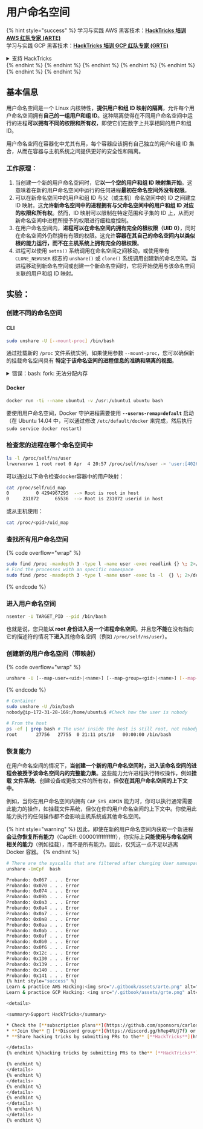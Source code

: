 # 用户命名空间

{% hint style="success" %}
学习与实践 AWS 黑客技术：<img src="/.gitbook/assets/arte.png" alt="" data-size="line">[**HackTricks 培训 AWS 红队专家 (ARTE)**](https://training.hacktricks.xyz/courses/arte)<img src="/.gitbook/assets/arte.png" alt="" data-size="line">\
学习与实践 GCP 黑客技术：<img src="/.gitbook/assets/grte.png" alt="" data-size="line">[**HackTricks 培训 GCP 红队专家 (GRTE)**<img src="/.gitbook/assets/grte.png" alt="" data-size="line">](https://training.hacktricks.xyz/courses/grte)

<details>

<summary>支持 HackTricks</summary>

* 查看 [**订阅计划**](https://github.com/sponsors/carlospolop)!
* **加入** 💬 [**Discord 群组**](https://discord.gg/hRep4RUj7f) 或 [**Telegram 群组**](https://t.me/peass) 或 **关注** 我们的 **Twitter** 🐦 [**@hacktricks\_live**](https://twitter.com/hacktricks\_live)**.**
* **通过向** [**HackTricks**](https://github.com/carlospolop/hacktricks) 和 [**HackTricks Cloud**](https://github.com/carlospolop/hacktricks-cloud) GitHub 仓库提交 PR 分享黑客技巧。

</details>
{% endhint %}
{% endhint %}
{% endhint %}
{% endhint %}
{% endhint %}
{% endhint %}
{% endhint %}

## 基本信息

用户命名空间是一个 Linux 内核特性，**提供用户和组 ID 映射的隔离**，允许每个用户命名空间拥有**自己的一组用户和组 ID**。这种隔离使得在不同用户命名空间中运行的进程**可以拥有不同的权限和所有权**，即使它们在数字上共享相同的用户和组 ID。

用户命名空间在容器化中尤其有用，每个容器应该拥有自己独立的用户和组 ID 集合，从而在容器与主机系统之间提供更好的安全性和隔离。

### 工作原理：

1. 当创建一个新的用户命名空间时，它**以一个空的用户和组 ID 映射集开始**。这意味着在新的用户命名空间中运行的任何进程**最初在命名空间外没有权限**。
2. 可以在新命名空间中的用户和组 ID 与父（或主机）命名空间中的 ID 之间建立 ID 映射。这**允许新命名空间中的进程拥有与父命名空间中的用户和组 ID 对应的权限和所有权**。然而，ID 映射可以限制在特定范围和子集的 ID 上，从而对新命名空间中进程所授予的权限进行细粒度控制。
3. 在用户命名空间内，**进程可以在命名空间内拥有完全的根权限（UID 0）**，同时在命名空间外仍然拥有有限的权限。这允许**容器在其自己的命名空间内以类似根的能力运行，而不在主机系统上拥有完全的根权限**。
4. 进程可以使用 `setns()` 系统调用在命名空间之间移动，或使用带有 `CLONE_NEWUSER` 标志的 `unshare()` 或 `clone()` 系统调用创建新的命名空间。当进程移动到新命名空间或创建一个新命名空间时，它将开始使用与该命名空间关联的用户和组 ID 映射。

## 实验：

### 创建不同的命名空间

#### CLI
```bash
sudo unshare -U [--mount-proc] /bin/bash
```
通过挂载新的 `/proc` 文件系统实例，如果使用参数 `--mount-proc`，您可以确保新的挂载命名空间具有 **特定于该命名空间的进程信息的准确和隔离的视图**。

<details>

<summary>错误：bash: fork: 无法分配内存</summary>

当 `unshare` 在没有 `-f` 选项的情况下执行时，由于 Linux 处理新的 PID（进程 ID）命名空间的方式，会遇到错误。关键细节和解决方案如下：

1. **问题解释**：
- Linux 内核允许进程使用 `unshare` 系统调用创建新的命名空间。然而，启动新 PID 命名空间创建的进程（称为 "unshare" 进程）并不会进入新的命名空间；只有它的子进程会进入。
- 运行 `%unshare -p /bin/bash%` 会在与 `unshare` 相同的进程中启动 `/bin/bash`。因此，`/bin/bash` 及其子进程位于原始 PID 命名空间中。
- 新命名空间中 `/bin/bash` 的第一个子进程成为 PID 1。当该进程退出时，如果没有其他进程，它会触发命名空间的清理，因为 PID 1 具有收养孤儿进程的特殊角色。然后，Linux 内核将禁用该命名空间中的 PID 分配。

2. **后果**：
- 新命名空间中 PID 1 的退出导致 `PIDNS_HASH_ADDING` 标志的清理。这导致 `alloc_pid` 函数在创建新进程时无法分配新的 PID，从而产生 "无法分配内存" 的错误。

3. **解决方案**：
- 通过在 `unshare` 中使用 `-f` 选项可以解决此问题。此选项使 `unshare` 在创建新的 PID 命名空间后分叉一个新进程。
- 执行 `%unshare -fp /bin/bash%` 确保 `unshare` 命令本身在新命名空间中成为 PID 1。然后，`/bin/bash` 及其子进程安全地包含在这个新命名空间中，防止 PID 1 的过早退出，并允许正常的 PID 分配。

通过确保 `unshare` 以 `-f` 标志运行，新的 PID 命名空间得以正确维护，允许 `/bin/bash` 及其子进程在不遇到内存分配错误的情况下运行。

</details>

#### Docker
```bash
docker run -ti --name ubuntu1 -v /usr:/ubuntu1 ubuntu bash
```
要使用用户命名空间，Docker 守护进程需要使用 **`--userns-remap=default`** 启动（在 Ubuntu 14.04 中，可以通过修改 `/etc/default/docker` 来完成，然后执行 `sudo service docker restart`）

### &#x20;检查您的进程在哪个命名空间中
```bash
ls -l /proc/self/ns/user
lrwxrwxrwx 1 root root 0 Apr  4 20:57 /proc/self/ns/user -> 'user:[4026531837]'
```
可以通过以下命令检查docker容器中的用户映射：
```bash
cat /proc/self/uid_map
0          0 4294967295  --> Root is root in host
0     231072      65536  --> Root is 231072 userid in host
```
或从主机使用：
```bash
cat /proc/<pid>/uid_map
```
### 查找所有用户命名空间

{% code overflow="wrap" %}
```bash
sudo find /proc -maxdepth 3 -type l -name user -exec readlink {} \; 2>/dev/null | sort -u
# Find the processes with an specific namespace
sudo find /proc -maxdepth 3 -type l -name user -exec ls -l  {} \; 2>/dev/null | grep <ns-number>
```
{% endcode %}

### 进入用户命名空间
```bash
nsenter -U TARGET_PID --pid /bin/bash
```
也就是说，您只能**以 root 身份进入另一个进程命名空间**。并且您**不能**在没有指向它的描述符的情况下**进入**其他命名空间（例如 `/proc/self/ns/user`）。

### 创建新的用户命名空间（带映射）

{% code overflow="wrap" %}
```bash
unshare -U [--map-user=<uid>|<name>] [--map-group=<gid>|<name>] [--map-root-user] [--map-current-user]
```
{% endcode %}
```bash
# Container
sudo unshare -U /bin/bash
nobody@ip-172-31-28-169:/home/ubuntu$ #Check how the user is nobody

# From the host
ps -ef | grep bash # The user inside the host is still root, not nobody
root       27756   27755  0 21:11 pts/10   00:00:00 /bin/bash
```
### 恢复能力

在用户命名空间的情况下，**当创建一个新的用户命名空间时，进入该命名空间的进程会被授予该命名空间内的完整能力集**。这些能力允许进程执行特权操作，例如**挂载** **文件系统**、创建设备或更改文件的所有权，但**仅在其用户命名空间的上下文中**。

例如，当你在用户命名空间内拥有 `CAP_SYS_ADMIN` 能力时，你可以执行通常需要此能力的操作，如挂载文件系统，但仅在你的用户命名空间的上下文中。你使用此能力执行的任何操作都不会影响主机系统或其他命名空间。

{% hint style="warning" %}
因此，即使在新的用户命名空间内获取一个新进程**会让你恢复所有能力**（CapEff: 000001ffffffffff），你实际上**只能使用与命名空间相关的能力**（例如挂载），而不是所有能力。因此，仅凭这一点不足以逃离 Docker 容器。
{% endhint %}
```bash
# There are the syscalls that are filtered after changing User namespace with:
unshare -UmCpf  bash

Probando: 0x067 . . . Error
Probando: 0x070 . . . Error
Probando: 0x074 . . . Error
Probando: 0x09b . . . Error
Probando: 0x0a3 . . . Error
Probando: 0x0a4 . . . Error
Probando: 0x0a7 . . . Error
Probando: 0x0a8 . . . Error
Probando: 0x0aa . . . Error
Probando: 0x0ab . . . Error
Probando: 0x0af . . . Error
Probando: 0x0b0 . . . Error
Probando: 0x0f6 . . . Error
Probando: 0x12c . . . Error
Probando: 0x130 . . . Error
Probando: 0x139 . . . Error
Probando: 0x140 . . . Error
Probando: 0x141 . . . Error
{% hint style="success" %}
Learn & practice AWS Hacking:<img src="/.gitbook/assets/arte.png" alt="" data-size="line">[**HackTricks Training AWS Red Team Expert (ARTE)**](https://training.hacktricks.xyz/courses/arte)<img src="/.gitbook/assets/arte.png" alt="" data-size="line">\
Learn & practice GCP Hacking: <img src="/.gitbook/assets/grte.png" alt="" data-size="line">[**HackTricks Training GCP Red Team Expert (GRTE)**<img src="/.gitbook/assets/grte.png" alt="" data-size="line">](https://training.hacktricks.xyz/courses/grte)

<details>

<summary>Support HackTricks</summary>

* Check the [**subscription plans**](https://github.com/sponsors/carlospolop)!
* **Join the** 💬 [**Discord group**](https://discord.gg/hRep4RUj7f) or the [**telegram group**](https://t.me/peass) or **follow** us on **Twitter** 🐦 [**@hacktricks\_live**](https://twitter.com/hacktricks\_live)**.**
* **Share hacking tricks by submitting PRs to the** [**HackTricks**](https://github.com/carlospolop/hacktricks) and [**HackTricks Cloud**](https://github.com/carlospolop/hacktricks-cloud) github repos.

</details>
{% endhint %}hacking tricks by submitting PRs to the** [**HackTricks**](https://github.com/carlospolop/hacktricks) and [**HackTricks Cloud**](https://github.com/carlospolop/hacktricks-cloud) github repos.

{% endhint %}
</details>
{% endhint %}
</details>
{% endhint %}
</details>
{% endhint %}
</details>
{% endhint %}
</details>
{% endhint %}
